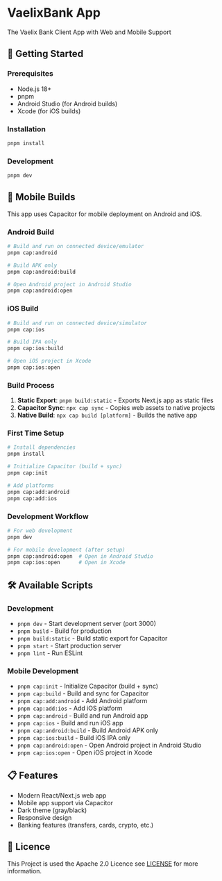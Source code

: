 # VaelixBank App

The Vaelix Bank Client App with Web and Mobile Support

## 🚀 Getting Started

### Prerequisites
- Node.js 18+
- pnpm
- Android Studio (for Android builds)
- Xcode (for iOS builds)

### Installation
```bash
pnpm install
```

### Development
```bash
pnpm dev
```

## 📱 Mobile Builds

This app uses Capacitor for mobile deployment on Android and iOS.

### Android Build
```bash
# Build and run on connected device/emulator
pnpm cap:android

# Build APK only
pnpm cap:android:build

# Open Android project in Android Studio
pnpm cap:android:open
```

### iOS Build
```bash
# Build and run on connected device/simulator
pnpm cap:ios

# Build IPA only
pnpm cap:ios:build

# Open iOS project in Xcode
pnpm cap:ios:open
```

### Build Process
1. **Static Export**: `pnpm build:static` - Exports Next.js app as static files
2. **Capacitor Sync**: `npx cap sync` - Copies web assets to native projects
3. **Native Build**: `npx cap build [platform]` - Builds the native app

### First Time Setup
```bash
# Install dependencies
pnpm install

# Initialize Capacitor (build + sync)
pnpm cap:init

# Add platforms
pnpm cap:add:android
pnpm cap:add:ios
```

### Development Workflow
```bash
# For web development
pnpm dev

# For mobile development (after setup)
pnpm cap:android:open  # Open in Android Studio
pnpm cap:ios:open      # Open in Xcode
```

## 🛠️ Available Scripts

### Development
- `pnpm dev` - Start development server (port 3000)
- `pnpm build` - Build for production
- `pnpm build:static` - Build static export for Capacitor
- `pnpm start` - Start production server
- `pnpm lint` - Run ESLint

### Mobile Development
- `pnpm cap:init` - Initialize Capacitor (build + sync)
- `pnpm cap:build` - Build and sync for Capacitor
- `pnpm cap:add:android` - Add Android platform
- `pnpm cap:add:ios` - Add iOS platform
- `pnpm cap:android` - Build and run Android app
- `pnpm cap:ios` - Build and run iOS app
- `pnpm cap:android:build` - Build Android APK only
- `pnpm cap:ios:build` - Build iOS IPA only
- `pnpm cap:android:open` - Open Android project in Android Studio
- `pnpm cap:ios:open` - Open iOS project in Xcode

## 📋 Features

- Modern React/Next.js web app
- Mobile app support via Capacitor
- Dark theme (gray/black)
- Responsive design
- Banking features (transfers, cards, crypto, etc.)

## 📝 Licence
This Project is used the Apache 2.0 Licence see [LICENSE](LICENSE) for more information.
